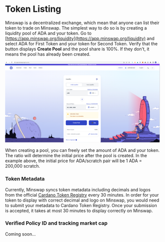 # Token Listing

Minswap is a decentralized exchange, which mean that anyone can list their token to trade on Minswap. The simplest way to do so is by creating a liquidity pool of ADA and your token. Go to [https://app.minswap.org/liquidity](https://app.minswap.org/liquidity) and select ADA for First Token and your token for Second Token. Verify that the button displays **Create Pool** and the pool share is 100%. If they don't, it means the pool has already been created.

![Example of creating ADA/scratch pool](<.gitbook/assets/image (1).png>)

When creating a pool, you can freely set the amount of ADA and your token. The ratio will determine the initial price after the pool is created. In the example above, the initial price for ADA/scratch pair will be 1 ADA = 200,000 scratch.

### Token Metadata

Currently, Minswap syncs token metadata including decimals and logos from the official [Cardano Token Registry](https://github.com/cardano-foundation/cardano-token-registry) every 30 minutes. In order for your token to display with correct decimal and logo on Minswap, you would need to submit your metadata to Cardano Token Registry. Once your submission is accepted, it takes at most 30 minutes to display correctly on Minswap.

### Verified Policy ID and tracking market cap

Coming soon...
